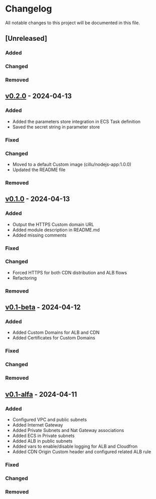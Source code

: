 # Changelog

All notable changes to this project will be documented in this file.

## [Unreleased]

### Added

### Changed

### Removed

## [v0.2.0] - 2024-04-13

### Added

- Added the parameters store integration in ECS Task definition
- Saved the secret string in parameter store

### Fixed

### Changed

- Moved to a default Custom image (cillu/nodejs-app:1.0.0)
- Updated the README file

### Removed

## [v0.1.0] - 2024-04-13

### Added

- Output the HTTPS Custom domain URL
- Added module description in README.md
- Added missing comments

### Fixed

### Changed

- Forced HTTPS for both CDN distribution and ALB flows
- Refactoring

### Removed

## [v0.1-beta] - 2024-04-12

### Added

- Added Custom Domains for ALB and CDN
- Added Certificates for Custom Domains

### Fixed


### Changed


### Removed

## [v0.1-alfa] - 2024-04-11

### Added

- Configured VPC and public subnets
- Added Internet Gateway 
- Added Private Subnets and Nat Gateway associations
- Added ECS in Private subnets
- Added ALB in public subnets
- Added vars to enable/disable logging for ALB and Cloudfron
- Added CDN Origin Custom header and configured related ALB rule

### Fixed


### Changed


### Removed

[v0.2.0]: https://github.com/thecillu/devops-aws-tf/compare/v0.1.0...v0.2.0
[v0.1.0]: https://github.com/thecillu/devops-aws-tf/compare/v0.1-alfa...v0.1.0
[v0.1-beta]: https://github.com/thecillu/devops-aws-tf/compare/v0.1-alfa...v0.1-beta
[v0.1-alfa]: https://github.com/thecillu/devops-aws-tf/releases/tag/v0.1-alfa
